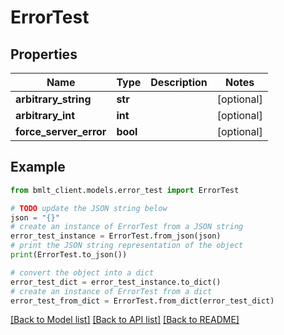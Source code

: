# ErrorTest


## Properties

Name | Type | Description | Notes
------------ | ------------- | ------------- | -------------
**arbitrary_string** | **str** |  | [optional] 
**arbitrary_int** | **int** |  | [optional] 
**force_server_error** | **bool** |  | [optional] 

## Example

```python
from bmlt_client.models.error_test import ErrorTest

# TODO update the JSON string below
json = "{}"
# create an instance of ErrorTest from a JSON string
error_test_instance = ErrorTest.from_json(json)
# print the JSON string representation of the object
print(ErrorTest.to_json())

# convert the object into a dict
error_test_dict = error_test_instance.to_dict()
# create an instance of ErrorTest from a dict
error_test_from_dict = ErrorTest.from_dict(error_test_dict)
```
[[Back to Model list]](../README.md#documentation-for-models) [[Back to API list]](../README.md#documentation-for-api-endpoints) [[Back to README]](../README.md)


